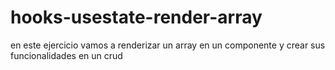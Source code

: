 # hooks-usestate-render-array
en este ejercicio vamos a renderizar un array en un componente y crear sus funcionalidades en un crud
